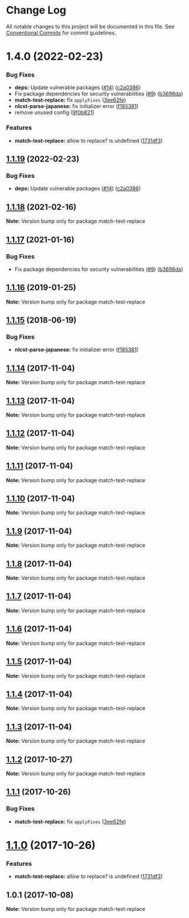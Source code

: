 # Change Log

All notable changes to this project will be documented in this file.
See [Conventional Commits](https://conventionalcommits.org) for commit guidelines.

# 1.4.0 (2022-02-23)


### Bug Fixes

* **deps:** Update vulnerable packages ([#14](https://github.com/azu/nlp-pattern-match/issues/14)) ([c2a0386](https://github.com/azu/nlp-pattern-match/commit/c2a0386d349339a85f1168ad6329fd0e75094f21))
* Fix package dependencies for security vulnerabilities ([#9](https://github.com/azu/nlp-pattern-match/issues/9)) ([b3698da](https://github.com/azu/nlp-pattern-match/commit/b3698da8b74fdf49fac5a645e209d6a0bfcf54d9))
* **match-test-replace:** fix `applyFixes` ([3ee62fe](https://github.com/azu/nlp-pattern-match/commit/3ee62fee25397401302604d8a3ffb6729c3e3f76))
* **nlcst-parse-japanese:** fix initializer error ([f185381](https://github.com/azu/nlp-pattern-match/commit/f1853817afc33d61ba6b79ee2a5b07a5f6cd6d64))
* remove unused config ([9f0b821](https://github.com/azu/nlp-pattern-match/commit/9f0b8211a4b4cd9d2e6835eed412247ef0bc55a3))


### Features

* **match-test-replace:** allow to replace? is undefined ([1731df3](https://github.com/azu/nlp-pattern-match/commit/1731df32b0cec8e131ebbf051e082d925453a6cd))





## [1.1.19](https://github.com/azu/nlp-pattern-match/compare/match-test-replace@1.1.18...match-test-replace@1.1.19) (2022-02-23)


### Bug Fixes

* **deps:** Update vulnerable packages ([#14](https://github.com/azu/nlp-pattern-match/issues/14)) ([c2a0386](https://github.com/azu/nlp-pattern-match/commit/c2a0386d349339a85f1168ad6329fd0e75094f21))





## [1.1.18](https://github.com/azu/nlp-pattern-match/compare/match-test-replace@1.1.17...match-test-replace@1.1.18) (2021-02-16)

**Note:** Version bump only for package match-test-replace





## [1.1.17](https://github.com/azu/nlp-pattern-match/compare/match-test-replace@1.1.16...match-test-replace@1.1.17) (2021-01-16)


### Bug Fixes

* Fix package dependencies for security vulnerabilities ([#9](https://github.com/azu/nlp-pattern-match/issues/9)) ([b3698da](https://github.com/azu/nlp-pattern-match/commit/b3698da8b74fdf49fac5a645e209d6a0bfcf54d9))





<a name="1.1.16"></a>
## [1.1.16](https://github.com/azu/nlp-pattern-match/compare/match-test-replace@1.1.15...match-test-replace@1.1.16) (2019-01-25)




**Note:** Version bump only for package match-test-replace

<a name="1.1.15"></a>
## [1.1.15](https://github.com/azu/nlp-pattern-match/compare/match-test-replace@1.1.14...match-test-replace@1.1.15) (2018-06-19)


### Bug Fixes

* **nlcst-parse-japanese:** fix initializer error ([f185381](https://github.com/azu/nlp-pattern-match/commit/f185381))




<a name="1.1.14"></a>
## [1.1.14](https://github.com/azu/nlp-pattern-match/compare/match-test-replace@1.1.13...match-test-replace@1.1.14) (2017-11-04)




**Note:** Version bump only for package match-test-replace

<a name="1.1.13"></a>
## [1.1.13](https://github.com/azu/nlp-pattern-match/compare/match-test-replace@1.1.12...match-test-replace@1.1.13) (2017-11-04)




**Note:** Version bump only for package match-test-replace

<a name="1.1.12"></a>
## [1.1.12](https://github.com/azu/nlp-pattern-match/compare/match-test-replace@1.1.11...match-test-replace@1.1.12) (2017-11-04)




**Note:** Version bump only for package match-test-replace

<a name="1.1.11"></a>
## [1.1.11](https://github.com/azu/nlp-pattern-match/compare/match-test-replace@1.1.10...match-test-replace@1.1.11) (2017-11-04)




**Note:** Version bump only for package match-test-replace

<a name="1.1.10"></a>
## [1.1.10](https://github.com/azu/nlp-pattern-match/compare/match-test-replace@1.1.9...match-test-replace@1.1.10) (2017-11-04)




**Note:** Version bump only for package match-test-replace

<a name="1.1.9"></a>
## [1.1.9](https://github.com/azu/nlp-pattern-match/compare/match-test-replace@1.1.8...match-test-replace@1.1.9) (2017-11-04)




**Note:** Version bump only for package match-test-replace

<a name="1.1.8"></a>
## [1.1.8](https://github.com/azu/nlp-pattern-match/compare/match-test-replace@1.1.7...match-test-replace@1.1.8) (2017-11-04)




**Note:** Version bump only for package match-test-replace

<a name="1.1.7"></a>
## [1.1.7](https://github.com/azu/nlp-pattern-match/compare/match-test-replace@1.1.6...match-test-replace@1.1.7) (2017-11-04)




**Note:** Version bump only for package match-test-replace

<a name="1.1.6"></a>
## [1.1.6](https://github.com/azu/nlp-pattern-match/compare/match-test-replace@1.1.5...match-test-replace@1.1.6) (2017-11-04)




**Note:** Version bump only for package match-test-replace

<a name="1.1.5"></a>
## [1.1.5](https://github.com/azu/nlp-pattern-match/compare/match-test-replace@1.1.4...match-test-replace@1.1.5) (2017-11-04)




**Note:** Version bump only for package match-test-replace

<a name="1.1.4"></a>
## [1.1.4](https://github.com/azu/nlp-pattern-match/compare/match-test-replace@1.1.3...match-test-replace@1.1.4) (2017-11-04)




**Note:** Version bump only for package match-test-replace

<a name="1.1.3"></a>
## [1.1.3](https://github.com/azu/nlp-pattern-match/compare/match-test-replace@1.1.2...match-test-replace@1.1.3) (2017-11-04)




**Note:** Version bump only for package match-test-replace

<a name="1.1.2"></a>
## [1.1.2](https://github.com/azu/nlp-pattern-match/compare/match-test-replace@1.1.1...match-test-replace@1.1.2) (2017-10-27)




**Note:** Version bump only for package match-test-replace

<a name="1.1.1"></a>
## [1.1.1](https://github.com/azu/nlp-pattern-match/compare/match-test-replace@1.1.0...match-test-replace@1.1.1) (2017-10-26)


### Bug Fixes

* **match-test-replace:** fix `applyFixes` ([3ee62fe](https://github.com/azu/nlp-pattern-match/commit/3ee62fe))




<a name="1.1.0"></a>
# [1.1.0](https://github.com/azu/nlp-pattern-match/compare/match-test-replace@1.0.1...match-test-replace@1.1.0) (2017-10-26)


### Features

* **match-test-replace:** allow to replace? is undefined ([1731df3](https://github.com/azu/nlp-pattern-match/commit/1731df3))




<a name="1.0.1"></a>
## 1.0.1 (2017-10-08)




**Note:** Version bump only for package match-test-replace

